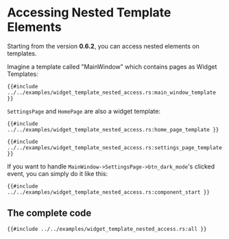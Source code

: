 # Accessing Nested Template Elements

Starting from the version **0.6.2**, you can access nested elements on templates.

Imagine a template called "MainWindow" which contains pages as Widget Templates:
```rust,no_run,noplayground
{{#include ../../examples/widget_template_nested_access.rs:main_window_template }}
```

`SettingsPage` and `HomePage` are also a widget template:
```rust,no_run,noplayground
{{#include ../../examples/widget_template_nested_access.rs:home_page_template }}
```
```rust,no_run,noplayground
{{#include ../../examples/widget_template_nested_access.rs:settings_page_template }}
```

If you want to handle `MainWindow->SettingsPage->btn_dark_mode`'s clicked event, you can simply do it like this:
```rust,no_run,noplayground
{{#include ../../examples/widget_template_nested_access.rs:component_start }}
```

## The complete code
```rust,no_run,noplayground
{{#include ../../examples/widget_template_nested_access.rs:all }}
```